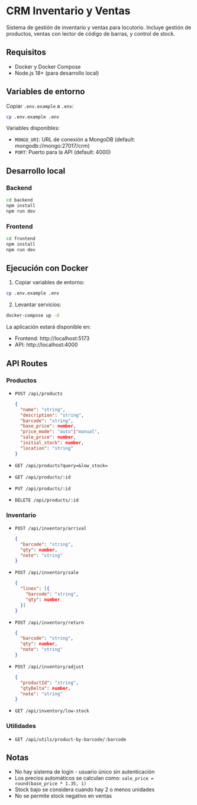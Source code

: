 # CRM Inventario y Ventas

Sistema de gestión de inventario y ventas para locutorio. Incluye gestión de productos, ventas con lector de código de barras, y control de stock.

## Requisitos

- Docker y Docker Compose
- Node.js 18+ (para desarrollo local)

## Variables de entorno

Copiar `.env.example` a `.env`:

```bash
cp .env.example .env
```

Variables disponibles:
- `MONGO_URI`: URL de conexión a MongoDB (default: mongodb://mongo:27017/crm)
- `PORT`: Puerto para la API (default: 4000)

## Desarrollo local

### Backend

```bash
cd backend
npm install
npm run dev
```

### Frontend

```bash
cd frontend
npm install
npm run dev
```

## Ejecución con Docker

1. Copiar variables de entorno:
```bash
cp .env.example .env
```

2. Levantar servicios:
```bash
docker-compose up -d
```

La aplicación estará disponible en:
- Frontend: http://localhost:5173
- API: http://localhost:4000

## API Routes

### Productos

- `POST /api/products`
  ```json
  {
    "name": "string",
    "description": "string",
    "barcode": "string",
    "base_price": number,
    "price_mode": "auto"|"manual",
    "sale_price": number,
    "initial_stock": number,
    "location": "string"
  }
  ```

- `GET /api/products?query=&low_stock=`
- `GET /api/products/:id`
- `PUT /api/products/:id`
- `DELETE /api/products/:id`

### Inventario

- `POST /api/inventory/arrival`
  ```json
  {
    "barcode": "string",
    "qty": number,
    "note": "string"
  }
  ```

- `POST /api/inventory/sale`
  ```json
  {
    "lines": [{
      "barcode": "string",
      "qty": number
    }]
  }
  ```

- `POST /api/inventory/return`
  ```json
  {
    "barcode": "string",
    "qty": number,
    "note": "string"
  }
  ```

- `POST /api/inventory/adjust`
  ```json
  {
    "productId": "string",
    "qtyDelta": number,
    "note": "string"
  }
  ```

- `GET /api/inventory/low-stock`

### Utilidades

- `GET /api/utils/product-by-barcode/:barcode`

## Notas

- No hay sistema de login - usuario único sin autenticación
- Los precios automáticos se calculan como: `sale_price = round(base_price * 1.35, 1)`
- Stock bajo se considera cuando hay 2 o menos unidades
- No se permite stock negativo en ventas
